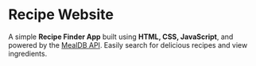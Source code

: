 # Recipe Website

A simple **Recipe Finder App** built using **HTML, CSS, JavaScript**, and powered by the [MealDB API](https://www.themealdb.com/api.php). Easily search for delicious recipes and view ingredients.
